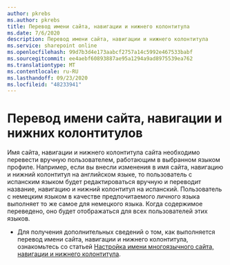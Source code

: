 ```yaml
---
author: pkrebs
ms.author: pkrebs
title: Перевод имени сайта, навигации и нижнего колонтитула
ms.date: 7/6/2020
description: Перевод имени сайта, навигации и нижнего колонтитула
ms.service: sharepoint online
ms.openlocfilehash: 99d7b3d4e173aabcf2757a14c5992e467533babf
ms.sourcegitcommit: ee4aebf60893887ae95a1294a9ad8975539ea762
ms.translationtype: MT
ms.contentlocale: ru-RU
ms.lasthandoff: 09/23/2020
ms.locfileid: "48233941"
---
```

# <a name="translate-the-site-name-navigation-and-footers"></a>Перевод имени сайта, навигации и нижних колонтитулов
Имя сайта, навигации и нижнего колонтитула сайта необходимо перевести вручную пользователем, работающим в выбранном языком профиле. Например, если вы внесли изменения в имя сайта, навигацию и нижний колонтитул на английском языке, то пользователь с испанским языком будет редактироваться вручную и переводит название, навигацию и нижний колонтитул на испанский. Пользователь с немецким языком в качестве предпочитаемого личного языка выполняет то же самое для немецкого языка. Когда содержимое переведено, оно будет отображаться для всех пользователей этих языков.  

- Для получения дополнительных сведений о том, как выполняется перевод имени сайта, навигации и нижнего колонтитула, ознакомьтесь со статьей [Настройка имени многоязычного сайта, навигации и нижнего колонтитула](https://support.office.com/article/create-multilingual-communication-sites-pages-and-news-2bb7d610-5453-41c6-a0e8-6f40b3ed750c#bkmk_muitranslations).
